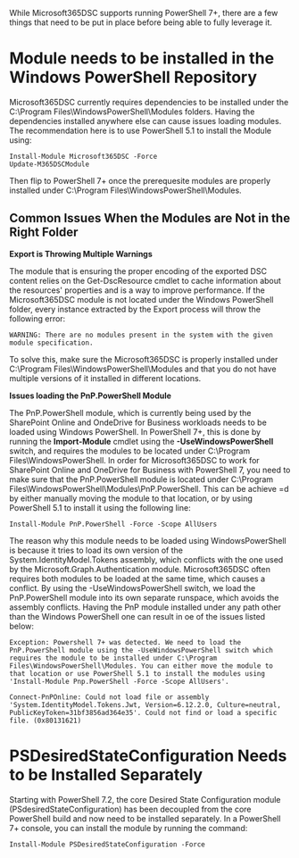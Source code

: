 While Microsoft365DSC supports running PowerShell 7+, there are a few things that need to be put in place before being able to fully leverage it.

# Module needs to be installed in the Windows PowerShell Repository

Microsoft365DSC currently requires dependencies to be installed under the C:\Program Files\WindowsPowerShell\Modules folders. Having the dependencies installed anywhere else can cause issues loading modules. The recommendation here is to use PowerShell 5.1 to install the Module using:

```
Install-Module Microsoft365DSC -Force
Update-M365DSCModule
```

Then flip to PowerShell 7+ once the prerequesite modules are properly installed under C:\Program Files\WindowsPowerShell\Modules.

## Common Issues When the Modules are Not in the Right Folder

**Export is Throwing Multiple Warnings**

The module that is ensuring the proper encoding of the exported DSC content relies on the Get-DscResource cmdlet to cache information about the resources' properties and is a way to improve performance. If the Microsoft365DSC module is not located under the Windows PowerShell folder, every instance extracted by the Export process will throw the following error:

```
WARNING: There are no modules present in the system with the given module specification.
```

To solve this, make sure the Microsoft365DSC is properly installed under C:\Program Files\WindowsPowerShell\Modules and that you do not have multiple versions of it installed in different locations.

**Issues loading the PnP.PowerShell Module**

The PnP.PowerShell module, which is currently being used by the SharePoint Online and OndeDrive for Business workloads needs to be loaded using Windows PowerShell. In PowerShell 7+, this is done by running the **Import-Module** cmdlet using the **-UseWindowsPowerShell** switch, and requires the modules to be located under C:\Program Files\WindowsPowerShell. In order for Microsoft365DSC to work for SharePoint Online and OneDrive for Business with PowerShell 7, you need to make sure that the PnP.PowerShell module is located under C:\Program Files\WindowsPowerShell\Modules\PnP.PowerShell. This can be achieve =d by either manually moving the module to that location, or by using PowerShell 5.1 to install it using the following line:

```
Install-Module PnP.PowerShell -Force -Scope AllUsers
```

The reason why this module needs to be loaded using WindowsPowerShell is because it tries to load its own version of the System.IdentityModel.Tokens assembly, which conflicts with the one used by the Microsoft.Graph.Authentication module. Microsoft365DSC often requires both modules to be loaded at the same time, which causes a conflict. By using the -UseWindowsPowerShell switch, we load the PnP.PowerShell module into its own separate runspace, which avoids the assembly conflicts. Having the PnP module installed under any path other than the Windows PowerShell one can result in oe of the issues listed below:

```
Exception: Powershell 7+ was detected. We need to load the PnP.PowerShell module using the -UseWindowsPowerShell switch which
requires the module to be installed under C:\Program Files\WindowsPowerShell\Modules. You can either move the module to
that location or use PowerShell 5.1 to install the modules using 'Install-Module Pnp.PowerShell -Force -Scope AllUsers'.

Connect-PnPOnline: Could not load file or assembly 'System.IdentityModel.Tokens.Jwt, Version=6.12.2.0, Culture=neutral, PublicKeyToken=31bf3856ad364e35'. Could not find or load a specific file. (0x80131621)
```

# PSDesiredStateConfiguration Needs to be Installed Separately

Starting with PowerShell 7.2, the core Desired State Configuration module (PSdesiredStateConfiguration) has been decoupled from the core PowerShell build and now need to be installed separately. In a PowerShell 7+ console, you can install the module by running the command:

```
Install-Module PSDesiredStateConfiguration -Force
```
